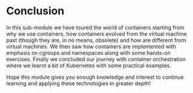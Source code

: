 # Conclusion

In this sub-module we have toured the world of containers starting from why we use containers, how containers evolved from the virtual machine past (though they are, in no means, obsolete) and how are different from virtual machines. We then saw how containers are implemented with emphasis on cgroups and namespaces along with some hands-on exercises. Finally we concluded our journey with container orchestration where we learnt a bit of Kubernetes with some practical examples.

Hope this module gives you enough knowledge and interest to continue learning and applying these technologies in greater depth!